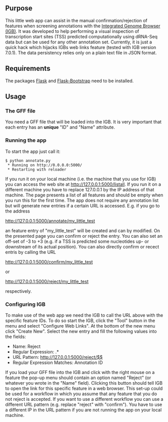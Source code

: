 ## Purpose ##

This little web app can assist in the manual confirmation/rejection of
features when screening annotations with the [Integrated Genome
Browser (IGB)](http://bioviz.org/). It was developed to help
performing a visual inspection of transcription start sites (TSS)
predicted computationally using dRNA-Seq data but can be used for any
other annotation set. Currently, it is just a quick hack which hijacks
IGBs web links feature (tested with IGB version 7.0.1). The data
persistency relies only on a plain text file in JSON format.

## Requirements ##

The packages [Flask](http://flask.pocoo.org/) and
[Flask-Bootstrap](https://pypi.python.org/pypi/Flask-Bootstrap/) need
to be installed.

## Usage ##

### The GFF file ###

You need a GFF file that will be loaded into the IGB. It is very
important that each entry has an **unique** "ID" and "Name" attribute.

### Running the app ###

To start the app just call it:

    $ python annotate.py
     * Running on http://0.0.0.0:5000/
     * Restarting with reloader

If you run it on your local machine (i.e. the machine that you use for
IGB) you can access the web site at http://127.0.0.1:5000/listall. If
you run it on a different machine you have to replace 127.0.0.1 by the
IP address of that machine. The page presents a list of all features
and should be empty when you run this for the first time. The app does
not require any annotation list but will generate new entries if a
certain URL is accessed. E.g. if you go to the address

http://127.0.0.1:5000/annotate/my_little_test

an feature entry of "my_little_test" will be created and can by
modified. On the presented page you can confirm or reject the
entry. You can also set an off-set of -3 to +3 (e.g. if a TSS is
predicted some nucleotides up- or downstream of its actual
position). You can also directly confirm or recect entris by calling
the URL

http://127.0.0.1:5000/confirm/my_little_test

or

http://127.0.0.1:5000/reject/my_little_test

respectively.

### Configuring IGB ###

To make use of the web app we need the IGB to call the URL above with
the specific feature IDs. To do so start the IGB, click the "Tool"
button in the menu and select "Configure Web Links". At the bottom of
the new menu click "Create New". Select the new entry and fill the
following values into the fields:

* Name: Reject
* Regular Expression: .*
* URL Pattern: http://127.0.0.1:5000/reject/$$
* Regular Expression Matches: Annotation ID

If you load your GFF file into the IGB and click with the right mouse
on a feature the pop-up menu should contain an option named "Reject"
(or whatever you wrote in the "Name" field). Clicking this button
should tell IGB to open the link for this specific feature in a web
browser. This set-up could be used for a workflow in which you assume
that any feature that you do not reject is accepted. If you want to
use a different workflow you can use a different URL pattern
(e.g. replace "reject" with "confirm"). You have to use a different IP
in the URL pattern if you are not running the app on your local
machine.
